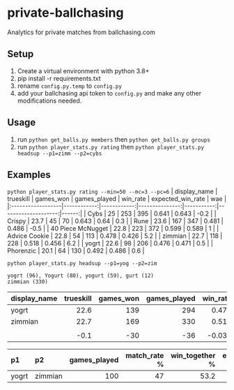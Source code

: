 # private-ballchasing
Analytics for private matches from ballchasing.com

## Setup
 1. Create a virtual environment with python 3.8+
 2. pip install -r requirements.txt
 3. rename `config.py.temp` to `config.py`
 4. add your ballchasing api token to `config.py` and make any other modifications needed.

## Usage
 1. run `python get_balls.py members` then `python get_balls.py groups`
 2. run `python player_stats.py rating` then `python player_stats.py headsup --p1=zimm --p2=cybs`


## Examples

`python player_stats.py rating --min=50 --mc=3 --pc=6`
| display_name      |   trueskill |   games_won |   games_played |   win_rate |   expected_win_rate |   wae |
|:------------------|------------:|------------:|---------------:|-----------:|--------------------:|------:|
| Cybs              |        25   |         253 |            395 |      0.641 |               0.643 |  -0.2 |
| Crispy            |        23.7 |          45 |             70 |      0.643 |               0.64  |   0.3 |
| Rune              |        23.6 |         167 |            347 |      0.481 |               0.486 |  -0.5 |
| 40 Piece McNugget |        22.8 |         223 |            372 |      0.599 |               0.589 |   1   |
| Advice Cookie     |        22.8 |          54 |            113 |      0.478 |               0.426 |   5.2 |
| zimmian           |        22.7 |         118 |            228 |      0.518 |               0.456 |   6.2 |
| yogrt             |        22.6 |          98 |            206 |      0.476 |               0.471 |   0.5 |
| Phorenzic         |        20.1 |          64 |            130 |      0.492 |               0.486 |   0.6 |

`python player_stats.py headsup --p1=yog --p2=zim`
 
```
yogrt (96), Yogurt (80), yogurt (59), gurt (12)
zimmian (330)
```
 
| display_name   |   trueskill |   games_won |   games_played |   win_rate |   expected_win_rate |   wae |
|:---------------|------------:|------------:|---------------:|-----------:|--------------------:|------:|
| yogrt          |        22.6 |         139 |            294 |      0.473 |               0.475 |  -0.2 |
| zimmian        |        22.7 |         169 |            330 |      0.512 |               0.459 |   5.3 |
|                |             |             |                |            |                     |       |
|                |        -0.1 |         -30 |            -36 |     -0.039 |               0.016 |  -5.5 |
 
| p1    | p2      |   games_played |   match_rate % |   win_together % |   expected_win % |   +/- |   p1_beats_p2 % |
|:------|:--------|---------------:|---------------:|-----------------:|-----------------:|------:|----------------:|
| yogrt | zimmian |            100 |             47 |             53.2 |               44 |   9.2 |            43.4 |
